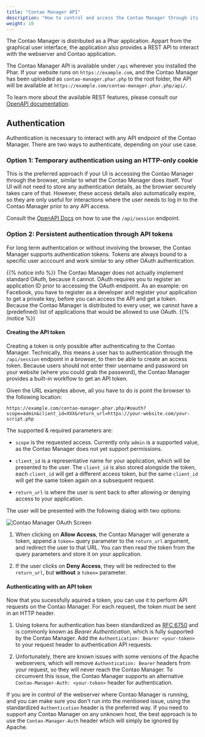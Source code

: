 ```yaml
---
title: "Contao Manager API"
description: "How to control and access the Contao Manager through its REST API."
weight: 10
---
```



The Contao Manager is distributed as a Phar application. Appart from the graphical user interface,
the application also provides a REST API to interact with the webserver and Contao application.

The Contao Manager API is available under `/api` wherever you installed the Phar. 
If your website runs on `https://example.com`, and the Contao Manager has been uploaded as 
`contao-manager.phar.php` to the root folder, the API will be available at 
`https://example.com/contao-manager.phar.php/api/`.

To learn more about the available REST features, please consult our [OpenAPI documentation][API].


## Authentication

Authentication is necessary to interact with any API endpoint of the Contao Manager. 
There are two ways to authenticate, depending on your use case.


### Option 1: Temporary authentication using an HTTP-only cookie
    
This is the preferred approach if your UI is accessing the Contao Manager through the
browser, similar to what the Contao Manager does itself. Your UI will not need
to store any authentication details, as the browser securely takes care of that.
However, these access details also automatically expire, so they are only useful for
interactions where the user needs to log in to the Contao Manager prior to any API access.

Consult the [OpenAPI Docs][API] on how to use the `/api/session` endpoint.

 
### Option 2: Persistent authentication through API tokens

For long term authentication or without involving the browser, the Contao Manager
supports authentication tokens. Tokens are always bound to a specific user acccount
and work similar to any other OAuth authentication.

{{% notice info %}}
The Contao Manager does not actually implement standard OAuth, because it cannot. OAuth requires you to register an
application ID prior to accessing the OAuth endpoint. As an example: on Facebook, you have to register as a developer
and register your application to get a private key, before you can access the API and get a token. Because the Contao Manager
is distributed to every user, we cannot have a (predefined) list of applications that would be allowed to use OAuth.
{{% /notice %}}


#### Creating the API token

Creating a token is only possible after authenticating to the Contao Manager. Technically,
this means a user has to authentication through the `/api/session` endpoint in a browser,
to then be able to create an access token. Because users should not enter their username
and password on your website (where you could grab the password), the Contao Manager provides
a built-in workflow to get an API token.

Given the URL examples above, all you have to do is point the browser to the following location:

```
https://example.com/contao-manager.phar.php/#oauth?scope=admin&client_id=XXX&return_url=https://your-website.com/your-script.php
``` 

The supported & required parameters are:

- `scope` is the requested access. Currently only `admin` is a supported value, as the Contao Manager does not yet
  support permissions.
  
- `client_id` is a representative name for your application, which will be presented to the user.
  The `client_id` is also stored alongside the token, each `client_id` will get a different access
  token, but the same `client_id` will get the same token again on a subsequent request. 
 
- `return_url` is where the user is sent back to after allowing or denying access to your application. 
 
 
The user will be presented with the following dialog with two options:

![Contao Manager OAuth Screen](../images/oauth.png?width=449)

1. When clicking on **Allow Access**, the Contao Manager will generate a token, append a `token=`
   query parameter to the `return_url` argument, and redirect the user to that URL. 
   You can then read the token from the query parameters and store it on your application.
   
2. If the user clicks on **Deny Access**, they will be redirected to the `return_url`, but **without** a `token=` parameter. 



#### Authenticating with an API token

Now that you sucessfully aquired a token, you can use it to perform API requests on the Contao Manager.
For each request, the token must be sent in an HTTP header.

1. Using tokens for authentication has been standardized as [RFC 6750][rfc6750] and is commonly known as _Bearer Authentication_,
   which is fully supported by the Contao Manager. Add the `Authentication: Bearer <your-token>` to your request header to authentication API requests.

2. Unfortunately, there are known issues with some versions of the Apache webservers, which will remove `Authentication: Bearer` headers
   from your request, so they will never reach the Contao Manager. To circumvent this issue, the Contao Manager supports an alternative
   `Contao-Manager-Auth: <your-token>` header for authentication.
   
If you are in control of the webserver where Contao Manager is running, and you can make sure you don't run into the mentioned issue, using
the standardized `Authentication` header is the preferred way. If you need to support any Contao Manager on any unknown host, the best
approach is to use the `Contao-Manager-Auth` header which will simply be ignored by Apache.


[API]: https://docs.contao.org/books/manager/api/
[rfc6750]: https://tools.ietf.org/html/rfc6750
